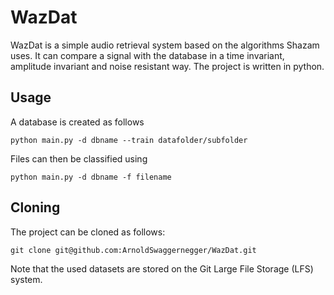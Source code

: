 # WazDat

WazDat is a simple audio retrieval system based on the algorithms Shazam uses.
It can compare a signal with the database in a time invariant, amplitude invariant and noise resistant way. 
The project is written in python.

## Usage

A database is created as follows

``` 
python main.py -d dbname --train datafolder/subfolder
```

Files can then be classified using

```
python main.py -d dbname -f filename
```

## Cloning

The project can be cloned as follows:

```
git clone git@github.com:ArnoldSwaggernegger/WazDat.git
```

Note that the used datasets are stored on the Git Large File Storage (LFS) system.
